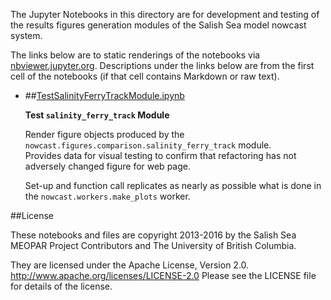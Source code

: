 The Jupyter Notebooks in this directory are for development and testing of
the results figures generation modules of the Salish Sea model nowcast system.

The links below are to static renderings of the notebooks via
[nbviewer.jupyter.org](http://nbviewer.jupyter.org/).
Descriptions under the links below are from the first cell of the notebooks
(if that cell contains Markdown or raw text).

* ##[TestSalinityFerryTrackModule.ipynb](http://nbviewer.jupyter.org/urls/bitbucket.org/salishsea/tools/raw/tip/SalishSeaNowcast/notebooks/figures/comparison/TestSalinityFerryTrackModule.ipynb)  
    
    **Test `salinity_ferry_track` Module**  
      
    Render figure objects produced by the `nowcast.figures.comparison.salinity_ferry_track` module.  
    Provides data for visual testing to confirm that refactoring has not adversely changed figure for web page.  
      
    Set-up and function call replicates as nearly as possible what is done in the `nowcast.workers.make_plots` worker.  


##License

These notebooks and files are copyright 2013-2016
by the Salish Sea MEOPAR Project Contributors
and The University of British Columbia.

They are licensed under the Apache License, Version 2.0.
http://www.apache.org/licenses/LICENSE-2.0
Please see the LICENSE file for details of the license.
